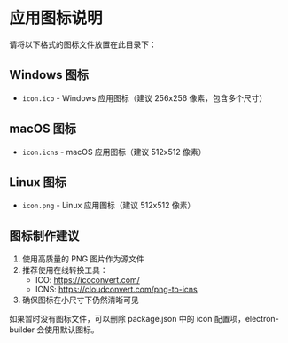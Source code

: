 # 应用图标说明

请将以下格式的图标文件放置在此目录下：

## Windows 图标
- `icon.ico` - Windows 应用图标（建议 256x256 像素，包含多个尺寸）

## macOS 图标  
- `icon.icns` - macOS 应用图标（建议 512x512 像素）

## Linux 图标
- `icon.png` - Linux 应用图标（建议 512x512 像素）

## 图标制作建议
1. 使用高质量的 PNG 图片作为源文件
2. 推荐使用在线转换工具：
   - ICO: https://icoconvert.com/
   - ICNS: https://cloudconvert.com/png-to-icns
3. 确保图标在小尺寸下仍然清晰可见

如果暂时没有图标文件，可以删除 package.json 中的 icon 配置项，electron-builder 会使用默认图标。